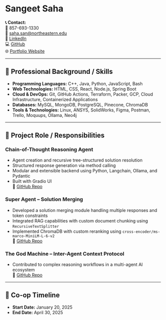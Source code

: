 # Sangeet Saha

**📞 Contact:**  
📱 857-693-1330  
📧 saha.san@northeastern.edu  
🔗 [LinkedIn](https://www.linkedin.com/in/sangeet-saha-a2b1651aa/)  
💻 [GitHub](https://github.com/Sangeet1997)  
🌐 [Portfolio Website](https://sangeet1997.github.io/personal_portfolio/)

---

## 💼 Professional Background / Skills

- **Programming Languages:** C++, Java, Python, JavaScript, Bash  
- **Web Technologies:** HTML, CSS, React, Node.js, Spring Boot  
- **Cloud & DevOps:** Git, GitHub Actions, Terraform, Packer, GCP, Cloud Infrastructure, Containerized Applications  
- **Databases:** MySQL, MongoDB, PostgreSQL, Pinecone, ChromaDB  
- **Tools & Technologies:** Linux, ANSYS, SolidWorks, Figma, Postman, Trello, Moquups, Ollama, Neo4j

---

## 🧠 Project Role / Responsibilities

### **Chain-of-Thought Reasoning Agent**  
- Agent creation and recursive tree-structured solution resolution  
- Structured response generation via method calling  
- Modular and extensible backend using Python, Langchain, Ollama, and Pydantic  
- Built with Gradio UI  
🔗 [GitHub Repo](https://github.com/stellis-labs/Chain-of-Thought-Reasoning-Agent/tree/main)

### **Super Agent – Solution Merging**  
- Developed a solution merging module handling multiple responses and token constraints  
- Integrated RAG capabilities with custom document chunking using `RecursiveTextSplitter`  
- Implemented ChromaDB with custom reranking using `cross-encoder/ms-marco-MiniLM-L-6-v2`  
🔗 [GitHub Repo](https://github.com/stellis-labs/superagent-support/tree/solution-merging/relevance-scoring/Solution%20Merging)

### **The God Machine – Inter-Agent Context Protocol**  
- Contributed to complex reasoning workflows in a multi-agent AI ecosystem  
🔗 [GitHub Repo](https://github.com/neuralnanosphere/thegodmachine)
---

## 📅 Co-op Timeline

- **Start Date:** January 20, 2025  
- **End Date:** April 30, 2025